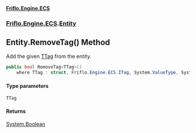 #### [Friflo.Engine.ECS](index.md#'index')
### [Friflo.Engine.ECS](Friflo.Engine.ECS.md#'Friflo.Engine.ECS').[Entity](Entity.md#'Friflo.Engine.ECS.Entity')

## Entity.RemoveTag<TTag>() Method

Add the given [TTag](Entity.RemoveTag_TTag_().md#Friflo.Engine.ECS.Entity.RemoveTag_TTag_().TTag#'Friflo.Engine.ECS.Entity.RemoveTag<TTag>().TTag') from the entity.

```csharp
public bool RemoveTag<TTag>()
    where TTag : struct, Friflo.Engine.ECS.ITag, System.ValueType, System.ValueType;
```
#### Type parameters

<a name='Friflo.Engine.ECS.Entity.RemoveTag_TTag_().TTag'></a>

`TTag`

#### Returns
[System.Boolean](https://docs.microsoft.com/en-us/dotnet/api/System.Boolean#'System.Boolean')
